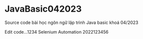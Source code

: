 # JavaBasic042023
Source code bài học ngôn ngữ lập trình Java basic khoá 04/2023

Edit code...1234
Selenium Automation 2022123456